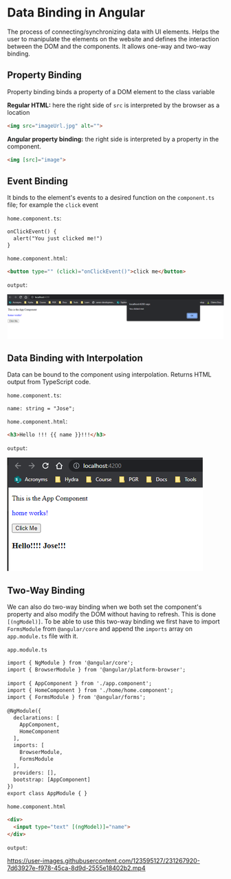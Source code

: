 # Data Binding in Angular

The process of connecting/synchronizing data with UI elements. Helps the user to manipulate the elements on the website and defines the interaction between the DOM and the components. It allows one-way and two-way binding.

## Property Binding

Property binding binds a property of a DOM element to the class variable

**Regular HTML:** here the right side of `src` is interpreted by the browser as a location

```HTML
<img src="imageUrl.jpg" alt="">
```

**Angular property binding:** the right side is interpreted by a property in the component.

```HTML
<img [src]="image">
```

## Event Binding

It binds to the element's events to a desired function on the `component.ts` file; for example the `click` event

`home.component.ts`:

```JS
onClickEvent() {
  alert("You just clicked me!")
}
```

`home.component.html`:

```HTML
<button type="" (click)="onClickEvent()">click me</button>
```

`output`:

![Event Binding](img/event-binding.png)

## Data Binding with Interpolation

Data can be bound to the component using interpolation. Returns HTML output from TypeScript code.

`home.component.ts`:

```JS
name: string = "Jose";
```

`home.component.html`:

```HTML
<h3>Hello !!! {{ name }}!!!</h3>
```

`output`:

![Interpolation](img/string-interpolation.png)

## Two-Way Binding

We can also do two-way binding when we both set the component's property and also modify the DOM without having to refresh. This is done `[(ngModel)]`. To be able to use this two-way binding we first have to import `FormsModule` from `@angular/core` and append the `imports` array on `app.module.ts` file with it.

`app.module.ts`

```JS
import { NgModule } from '@angular/core';
import { BrowserModule } from '@angular/platform-browser';

import { AppComponent } from './app.component';
import { HomeComponent } from './home/home.component';
import { FormsModule } from '@angular/forms';

@NgModule({
  declarations: [
    AppComponent,
    HomeComponent
  ],
  imports: [
    BrowserModule,
    FormsModule
  ],
  providers: [],
  bootstrap: [AppComponent]
})
export class AppModule { }

```

`home.component.html`

```HTML
<div>
  <input type="text" [(ngModel)]="name">
</div>
```

`output`:

<!-- markdownlint-disable MD033-->


https://user-images.githubusercontent.com/123595127/231267920-7d63927e-f978-45ca-8d9d-2555e18402b2.mp4


